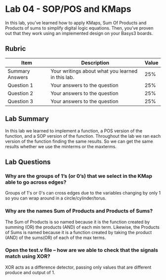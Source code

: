 # Lab 04 - SOP/POS and KMaps

In this lab, you’ve learned how to apply KMaps, Sum Of Products and Products of
sums to simplify digital logic equations. Then, you’ve proven out that they work
using an implemented design on your Basys3 boards.

## Rubric

| Item | Description | Value |
| ---- | ----------- | ----- |
| Summary Answers | Your writings about what you learned in this lab. | 25% |
| Question 1 | Your answers to the question | 25% |
| Question 2 | Your answers to the question | 25% |
| Question 3 | Your answers to the question | 25% |

## Lab Summary

In this lab we learned to implement a function, a POS version of the function, and a SOP version of the function. Throughout the lab we ran
each version of the function finding the same results. So we can get the same results whether we use the minterms or the maxterms. 

## Lab Questions

### Why are the groups of 1’s (or 0’s) that we select in the KMap able to go across edges?

Groups of 1's or 0's can cross edges due to the variables changing by only 1 so you can wrap around in a circle/cylinder/torus.

### Why are the names Sum of Products and Products of Sums?

The Sum of Products is so named because it is the function created by summing (OR) the products (AND) of each min term. Likewise,
the Products of Sums is named because it is a function created by taking the product (AND) of the sums(OR) of each of the max terms.

### Open the test.v file – how are we able to check that the signals match using XOR?

XOR acts as a difference detector, passing only values that are different produce and output of 1.